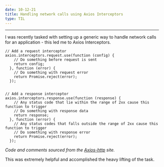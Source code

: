 ```yaml
---
date: 10-12-21
title: Handling network calls using Axios Interceptors
type: TIL
---
```


-------
I was recently tasked with setting up a generic way to handle network calls for an application - this led me to Axios Interceptors.

```
// Add a request interceptor
axios.interceptors.request.use(function (config) {
    // Do something before request is sent
    return config;
  }, function (error) {
    // Do something with request error
    return Promise.reject(error);
  });


// Add a response interceptor
axios.interceptors.response.use(function (response) {
    // Any status code that lie within the range of 2xx cause this function to trigger
    // Do something with response data
    return response;
  }, function (error) {
    // Any status codes that falls outside the range of 2xx cause this function to trigger
    // Do something with response error
    return Promise.reject(error);
  });
```
*Code and comments sourced from the [Axios-http](https://axios-http.com/docs/interceptors) site.*

This was extremely helpful and accomplished the heavy lifting of the task.